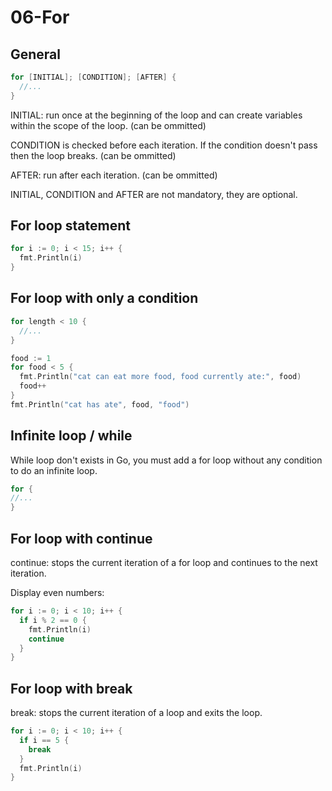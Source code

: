 # 06-For

## General

```go
for [INITIAL]; [CONDITION]; [AFTER] {
  //...
}
```

INITIAL: run once at the beginning of the loop and can create
variables within the scope of the loop. (can be ommitted)

CONDITION is checked before each iteration. If the condition doesn't pass
then the loop breaks. (can be ommitted)

AFTER: run after each iteration. (can be ommitted)

INITIAL, CONDITION and AFTER are not mandatory, they are optional.

## For loop statement

```go
for i := 0; i < 15; i++ {
  fmt.Println(i)
}
```

## For loop with only a condition

```go
for length < 10 {
  //...
}

food := 1
for food < 5 {
  fmt.Println("cat can eat more food, food currently ate:", food)
  food++
}
fmt.Println("cat has ate", food, "food")
```

## Infinite loop / while

While loop don't exists in Go, you must add a for loop without any condition to do an infinite loop.

```go
for {
//...
}
```

## For loop with continue

continue: stops the current iteration of a for loop and continues to the next iteration. 

Display even numbers:

```go
for i := 0; i < 10; i++ {
  if i % 2 == 0 {
    fmt.Println(i)
    continue
  } 
}
```

## For loop with break

break: stops the current iteration of a loop and exits the loop.

```go
for i := 0; i < 10; i++ {
  if i == 5 {
    break
  }
  fmt.Println(i)
}
```
